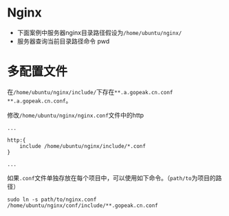 # Nginx

- 下面案例中服务器nginx目录路径假设为`/home/ubuntu/nginx/`
- 服务器查询当前目录路径命令 pwd

# 多配置文件

在`/home/ubuntu/nginx/include/`下存在`**.a.gopeak.cn.conf` `**.a.gopeak.cn.conf`。  

修改`/home/ubuntu/nginx/nginx.conf`文件中的http

```
...

http:{
    include /home/ubuntu/nginx/include/*.conf
}

...
```

如果`.conf`文件单独存放在每个项目中，可以使用如下命令。（`path/to`为项目的路径）

```
sudo ln -s path/to/nginx.conf /home/ubuntu/nginx/conf/include/**.gopeak.cn.conf
```
